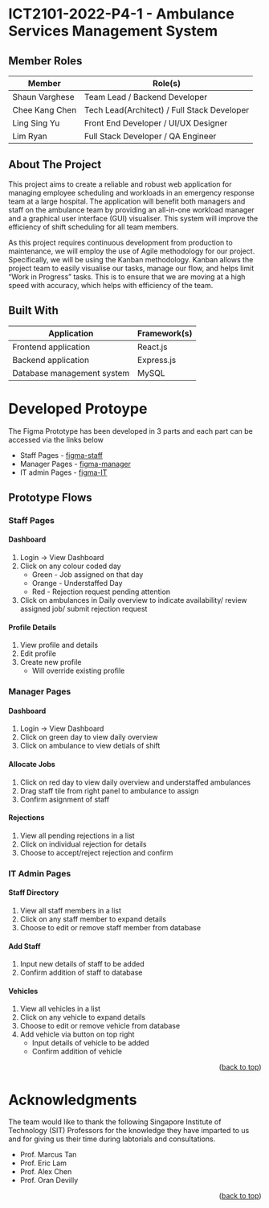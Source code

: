 <a name="readme-top"></a>

# ICT2101-2022-P4-1 - Ambulance Services Management System

## Member Roles

| Member         | Role(s)                                     |
| -------------- | ------------------------------------------- |
| Shaun Varghese | Team Lead / Backend Developer               |
| Chee Kang Chen | Tech Lead(Architect) / Full Stack Developer |
| Ling Sing Yu   | Front End Developer / UI/UX Designer        |
| Lim Ryan       | Full Stack Developer / QA Engineer          |

<!-- ABOUT THE PROJECT -->

## About The Project

This project aims to create a reliable and robust web application for managing employee scheduling and workloads in an emergency response team at a large hospital. The application will benefit both managers and staff on the ambulance team by providing an all-in-one workload manager and a graphical user interface (GUI) visualiser. This system will improve the efficiency of shift scheduling for all team members.

As this project requires continuous development from production to maintenance, we will employ the use of Agile methodology for our project. Specifically, we will be using the Kanban methodology. Kanban allows the project team to easily visualise our tasks, manage our flow, and helps limit “Work in Progress” tasks. This is to ensure that we are moving at a high speed with accuracy, which helps with efficiency of the team.

<!-- <p align="right">(<a href="#readme-top">back to top</a>)</p> -->

## Built With

| Application                | Framework(s) |
| -------------------------- | ------------ |
| Frontend application       | React.js     |
| Backend application        | Express.js   |
| Database management system | MySQL        |

# Developed Protoype

The Figma Prototype has been developed in 3 parts and each part can be accessed via the links below

- []() Staff Pages - [figma-staff]
- []() Manager Pages - [figma-manager]
- []() IT admin Pages - [figma-IT]

## Prototype Flows

### Staff Pages

#### Dashboard

1. Login -> View Dashboard
2. Click on any colour coded day
   - Green - Job assigned on that day
   - Orange - Understaffed Day
   - Red - Rejection request pending attention
3. Click on ambulances in Daily overview to indicate availability/ review assigned job/ submit rejection request

#### Profile Details

1. View profile and details
2. Edit profile
3. Create new profile
   - Will override existing profile

### Manager Pages

#### Dashboard

1. Login -> View Dashboard
2. Click on green day to view daily overview
3. Click on ambulance to view detials of shift

#### Allocate Jobs

1. Click on red day to view daily overview and understaffed ambulances
2. Drag staff tile from right panel to ambulance to assign
3. Confirm asignment of staff

#### Rejections

1. View all pending rejections in a list
2. Click on individual rejection for details
3. Choose to accept/reject rejection and confirm

### IT Admin Pages

#### Staff Directory

1. View all staff members in a list
2. Click on any staff member to expand details
3. Choose to edit or remove staff member from database

#### Add Staff

1. Input new details of staff to be added
2. Confirm addition of staff to database

#### Vehicles

1. View all vehicles in a list
2. Click on any vehicle to expand details
3. Choose to edit or remove vehicle from database
4. Add vehicle via button on top right
   - Input details of vehicle to be added
   - Confirm addition of vehicle

<p align="right">(<a href="#readme-top">back to top</a>)</p>

# Acknowledgments

The team would like to thank the following Singapore Institute of Technology (SIT) Professors for the knowledge they have imparted to us and for giving us their time during labtorials and consultations.

- []() Prof. Marcus Tan
- []() Prof. Eric Lam
- []() Prof. Alex Chen
- []() Prof. Oran Devilly

<p align="right">(<a href="#readme-top">back to top</a>)</p>

<!-- MARKDOWN LINKS & IMAGES -->
<!-- https://www.markdownguide.org/basic-syntax/#reference-style-links -->

[figma-staff]: https://www.figma.com/proto/4lI6XV0cZOifpHER3bquuG/WEEWOO?node-id=238%3A3574&scaling=min-zoom&page-id=5%3A765&starting-point-node-id=5%3A37025&show-proto-sidebar=1
[figma-manager]: https://www.figma.com/proto/4lI6XV0cZOifpHER3bquuG/WEEWOO?node-id=5%3A17869&scaling=min-zoom&page-id=0%3A1&starting-point-node-id=241%3A3068
[figma-it]: https://www.figma.com/proto/4lI6XV0cZOifpHER3bquuG/WEEWOO?node-id=30%3A6947&scaling=min-zoom&page-id=5%3A17270&starting-point-node-id=30%3A6947
